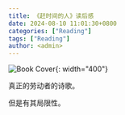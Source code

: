 ```yaml
---
title: 《赶时间的人》读后感
date: 2024-08-10 11:01:30+0800
categories: ["Reading"]
tags: ["Reading"]
author: <admin> 
---
```


![Book Cover](https://img9.doubanio.com/view/subject/s/public/s34418464.jpg){: width="400"}

真正的劳动者的诗歌。

但是有其局限性。

